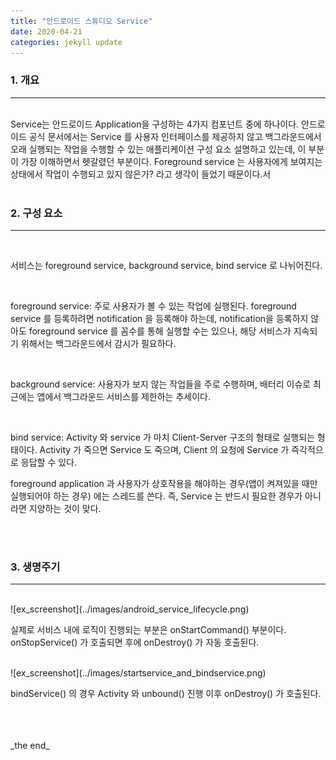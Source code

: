 ```yaml
---
title: "안드로이드 스튜디오 Service"
date: 2020-04-21
categories: jekyll update
---
```


### 1. 개요

<hr>
<br>
Service는 안드로이드 Application을 구성하는 4가지 컴포넌트 중에 하나이다. 
안드로이드 공식 문서에서는 Service 를 사용자 인터페이스를 제공하지 않고 백그라운드에서 오래 실행되는 작업을 수행할 수 있는 애플리케이션 구성 요소
설명하고 있는데, 이 부분이 가장 이해하면서 헷갈렸던 부분이다. Foreground service 는 사용자에게 보여지는 상태에서 작업이 수행되고 있지 않은가? 라고 생각이 들었기 때문이다.서

<br>
<br>

### 2. 구성 요소

<hr>
<br>

서비스는 foreground service, background service, bind service 로 나뉘어진다.

<br>

foreground service: 주로 사용자가 볼 수 있는 작업에 실행된다. foreground service 를 등록하려면 notification 을 등록해야 하는데,
notification을 등록하지 않아도 foreground service 를 꼼수를 통해 실행할 수는 있으나, 해당 서비스가 지속되기 위해서는 백그라운드에서
감시가 필요하다. 

<br>

background service: 사용자가 보지 않는 작업들을 주로 수행하며, 배터리 이슈로 최근에는 앱에서 백그라운드 서비스를 제한하는 추세이다.

<br>

bind service: Activity 와 service 가 마치 Client-Server 구조의 형태로 실행되는 형태이다. Activity 가 죽으면 Service 도 죽으며, Client 의 요청에 Service 가 즉각적으로 응답할 수 있다.


foreground application 과 사용자가 상호작용을 해야하는 경우(앱이 켜져있을 때만 실행되어야 하는 경우) 에는 스레드를 쓴다.
즉, Service 는 반드시 필요한 경우가 아니라면 지양하는 것이 맞다.

<br>
<br>

### 3. 생명주기

<hr>
<br>
![ex_screenshot](../images/android_service_lifecycle.png)


실제로 서비스 내에 로직이 진행되는 부분은 onStartCommand() 부분이다. onStopService() 가 호출되면 후에 onDestroy() 가 자동 호출된다.

<br>
![ex_screenshot](../images/startservice_and_bindservice.png)


bindService() 의 경우 Activity 와 unbound() 진행 이후 onDestroy() 가 호출된다.

<br>
<br>
<br>
_the end_



